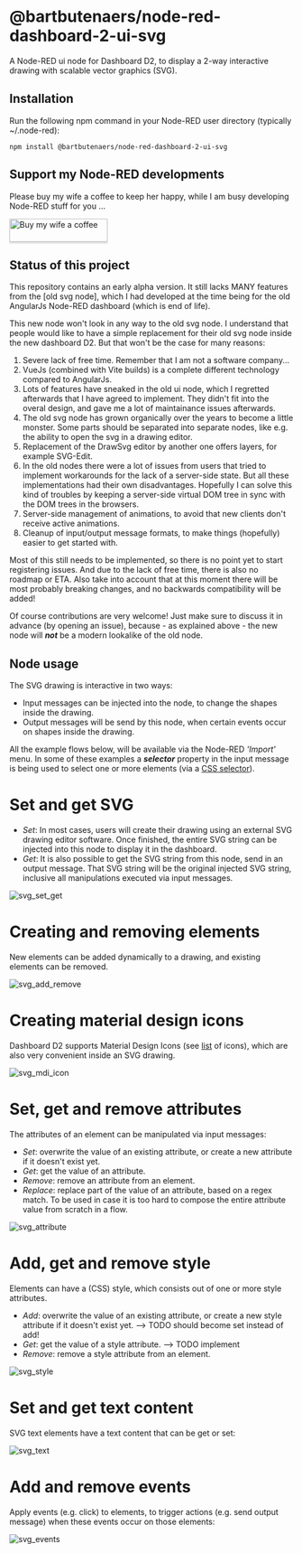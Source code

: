 # @bartbutenaers/node-red-dashboard-2-ui-svg

A Node-RED ui node for Dashboard D2, to display a 2-way interactive drawing with scalable vector graphics (SVG).

## Installation

Run the following npm command in your Node-RED user directory (typically ~/.node-red):
```
npm install @bartbutenaers/node-red-dashboard-2-ui-svg
```

## Support my Node-RED developments

Please buy my wife a coffee to keep her happy, while I am busy developing Node-RED stuff for you ...

<a href="https://www.buymeacoffee.com/bartbutenaers" target="_blank"><img src="https://www.buymeacoffee.com/assets/img/custom_images/orange_img.png" alt="Buy my wife a coffee" style="height: 41px !important;width: 174px !important;box-shadow: 0px 3px 2px 0px rgba(190, 190, 190, 0.5) !important;-webkit-box-shadow: 0px 3px 2px 0px rgba(190, 190, 190, 0.5) !important;" ></a>

## Status of this project

This repository contains an early alpha version.  It still lacks MANY features from the [old svg node], which I had developed at the time being for the old AngularJs Node-RED dashboard (which is end of life).

This new node won't look in any way to the old svg node.  I understand that people would like to have a simple replacement for their old svg node inside the new dashboard D2.  But that won't be the case for many reasons:

1. Severe lack of free time.  Remember that I am not a software company...
2. VueJs (combined with Vite builds) is a complete different technology compared to AngularJs.
3. Lots of features have sneaked in the old ui node, which I regretted afterwards that I have agreed to implement.  They didn't fit into the overal design, and gave me a lot of maintainance issues afterwards.
4. The old svg node has grown organically over the years to become a little monster.  Some parts should be separated into separate nodes, like e.g. the ability to open the svg in a drawing editor.
5. Replacement of the DrawSvg editor by another one offers layers, for example SVG-Edit.
6.  In the old nodes there were a lot of issues from users that tried to implement workarounds for the lack of a server-side state.  But all these implementations had their own disadvantages.  Hopefully I can solve this kind of troubles by keeping a server-side virtual DOM tree in sync with the DOM trees in the browsers.
7.  Server-side management of animations, to avoid that new clients don't receive active animations.
8.  Cleanup of input/output message formats, to make things (hopefully) easier to get started with.

Most of this still needs to be implemented, so there is no point yet to start registering issues.  And due to the lack of free time, there is also no roadmap or ETA.  Also take into account that at this moment there will be most probably breaking changes, and no backwards compatibility will be added!

Of course contributions are very welcome!  Just make sure to discuss it in advance (by opening an issue), because - as explained above - the new node will ***not*** be a modern lookalike of the old node.  

## Node usage

The SVG drawing is interactive in two ways:
+ Input messages can be injected into the node, to change the shapes inside the drawing.
+ Output messages will be send by this node, when certain events occur on shapes inside the drawing.

All the example flows below, will be available via the Node-RED *'Import'* menu.  In some of these examples a ***selector*** property in the input message is being used to select one or more elements (via a [CSS selector](https://www.w3schools.com/cssref/css_selectors.asp)).

# Set and get SVG

+ *Set*: In most cases, users will create their drawing using an external SVG drawing editor software.  Once finished, the entire SVG string can be injected into this node to display it in the dashboard.
+ *Get*: It is also possible to get the SVG string from this node, send in an output message.  That SVG string will be the original injected SVG string, inclusive all manipulations executed via input messages.

![svg_set_get](https://github.com/bartbutenaers/node-red-dashboard-2-ui-svg/assets/14224149/e9007e13-4257-4a03-bc16-5c8445d9b16e)

# Creating and removing elements

New elements can be added dynamically to a drawing, and existing elements can be removed.  

![svg_add_remove](https://github.com/bartbutenaers/node-red-dashboard-2-ui-svg/assets/14224149/cf60c069-ec7b-4000-8275-e245d362489e)

# Creating material design icons

Dashboard D2 supports Material Design Icons (see [list](https://pictogrammers.com/library/mdi/) of icons), which are also very convenient inside an SVG drawing.

![svg_mdi_icon](https://github.com/bartbutenaers/node-red-dashboard-2-ui-svg/assets/14224149/a6713663-78c9-46a9-93c6-1ae3efeb6de6)

# Set, get and remove attributes

The attributes of an element can be manipulated via input messages:
+ *Set*: overwrite the value of an existing attribute, or create a new attribute if it doesn't exist yet.
+ *Get*: get the value of an attribute.
+ *Remove*: remove an attribute from an element.
+ *Replace*: replace part of the value of an attribute, based on a regex match.  To be used in case it is too hard to compose the entire attribute value from scratch in a flow.

![svg_attribute](https://github.com/bartbutenaers/node-red-dashboard-2-ui-svg/assets/14224149/ccde828a-3f8a-49c9-9a8a-095ed78aeb46)

# Add, get and remove style

Elements can have a (CSS) style, which consists out of one or more style attributes.
+ *Add*: overwrite the value of an existing attribute, or create a new style attribute if it doesn't exist yet. --> TODO should become set instead of add!
+ *Get*: get the value of a style attribute. --> TODO implement
+ *Remove*: remove a style attribute from an element.

![svg_style](https://github.com/bartbutenaers/node-red-dashboard-2-ui-svg/assets/14224149/7fc17fee-4e37-4f81-ba86-1456a18fb484)

# Set and get text content

SVG text elements have a text content that can be get or set:

![svg_text](https://github.com/bartbutenaers/node-red-dashboard-2-ui-svg/assets/14224149/0f416126-6c26-4c93-bf71-93c25e747f1e)

# Add and remove events

Apply events (e.g. click) to elements, to trigger actions (e.g. send output message) when these events occur on those elements:

![svg_events](https://github.com/bartbutenaers/node-red-dashboard-2-ui-svg/assets/14224149/d88ae48c-d260-409d-ae38-f00d642564fe)
